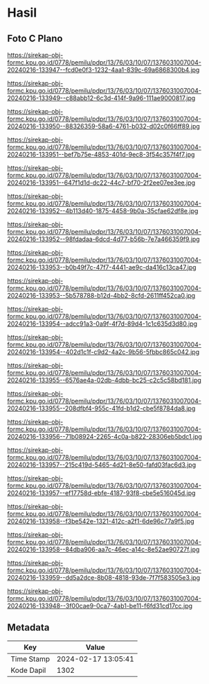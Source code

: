 # Hasil

## Foto C Plano

https://sirekap-obj-formc.kpu.go.id/0778/pemilu/pdpr/13/76/03/10/07/1376031007004-20240216-133947--fcd0e0f3-1232-4aa1-839c-69a6868300b4.jpg

https://sirekap-obj-formc.kpu.go.id/0778/pemilu/pdpr/13/76/03/10/07/1376031007004-20240216-133949--c88abb12-6c3d-414f-9a96-111ae9000817.jpg

https://sirekap-obj-formc.kpu.go.id/0778/pemilu/pdpr/13/76/03/10/07/1376031007004-20240216-133950--88326359-58a6-4761-b032-d02c0f66ff89.jpg

https://sirekap-obj-formc.kpu.go.id/0778/pemilu/pdpr/13/76/03/10/07/1376031007004-20240216-133951--bef7b75e-4853-401d-9ec8-3f54c357f4f7.jpg

https://sirekap-obj-formc.kpu.go.id/0778/pemilu/pdpr/13/76/03/10/07/1376031007004-20240216-133951--647f1d1d-dc22-44c7-bf70-2f2ee07ee3ee.jpg

https://sirekap-obj-formc.kpu.go.id/0778/pemilu/pdpr/13/76/03/10/07/1376031007004-20240216-133952--4b113d40-1875-4458-9b0a-35cfae62df8e.jpg

https://sirekap-obj-formc.kpu.go.id/0778/pemilu/pdpr/13/76/03/10/07/1376031007004-20240216-133952--98fdadaa-6dcd-4d77-b56b-7e7a466359f9.jpg

https://sirekap-obj-formc.kpu.go.id/0778/pemilu/pdpr/13/76/03/10/07/1376031007004-20240216-133953--b0b49f7c-47f7-4441-ae9c-da416c13ca47.jpg

https://sirekap-obj-formc.kpu.go.id/0778/pemilu/pdpr/13/76/03/10/07/1376031007004-20240216-133953--5b578788-b12d-4bb2-8cfd-2611ff452ca0.jpg

https://sirekap-obj-formc.kpu.go.id/0778/pemilu/pdpr/13/76/03/10/07/1376031007004-20240216-133954--adcc91a3-0a9f-4f7d-89d4-1c1c635d3d80.jpg

https://sirekap-obj-formc.kpu.go.id/0778/pemilu/pdpr/13/76/03/10/07/1376031007004-20240216-133954--402d1c1f-c9d2-4a2c-9b56-5fbbc865c042.jpg

https://sirekap-obj-formc.kpu.go.id/0778/pemilu/pdpr/13/76/03/10/07/1376031007004-20240216-133955--6576ae4a-02db-4dbb-bc25-c2c5c58bd181.jpg

https://sirekap-obj-formc.kpu.go.id/0778/pemilu/pdpr/13/76/03/10/07/1376031007004-20240216-133955--208dfbf4-955c-41fd-b1d2-cbe5f8784da8.jpg

https://sirekap-obj-formc.kpu.go.id/0778/pemilu/pdpr/13/76/03/10/07/1376031007004-20240216-133956--71b08924-2265-4c0a-b822-28306eb5bdc1.jpg

https://sirekap-obj-formc.kpu.go.id/0778/pemilu/pdpr/13/76/03/10/07/1376031007004-20240216-133957--215c419d-5465-4d21-8e50-fafd03fac6d3.jpg

https://sirekap-obj-formc.kpu.go.id/0778/pemilu/pdpr/13/76/03/10/07/1376031007004-20240216-133957--ef17758d-ebfe-4187-93f8-cbe5e516045d.jpg

https://sirekap-obj-formc.kpu.go.id/0778/pemilu/pdpr/13/76/03/10/07/1376031007004-20240216-133958--f3be542e-1321-412c-a2f1-6de96c77a9f5.jpg

https://sirekap-obj-formc.kpu.go.id/0778/pemilu/pdpr/13/76/03/10/07/1376031007004-20240216-133958--84dba906-aa7c-46ec-a14c-8e52ae90727f.jpg

https://sirekap-obj-formc.kpu.go.id/0778/pemilu/pdpr/13/76/03/10/07/1376031007004-20240216-133959--dd5a2dce-8b08-4818-93de-7f7f583505e3.jpg

https://sirekap-obj-formc.kpu.go.id/0778/pemilu/pdpr/13/76/03/10/07/1376031007004-20240216-133948--3f00cae9-0ca7-4ab1-be11-f6fd31cd17cc.jpg


## Metadata

| Key        | Value               |
| ---------- | ------------------- |
| Time Stamp | 2024-02-17 13:05:41 |
| Kode Dapil | 1302                |



